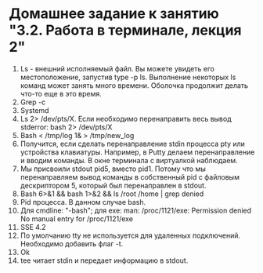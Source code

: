 # Домашнее задание к занятию "3.2. Работа в терминале, лекция 2"

1. Ls - внешний исполняемый файл. Вы можете увидеть его местоположение, запустив type -p ls. Выполнение некоторых ls команд может занять много времени. Оболочка продолжит делать что-то еще в это время.
1. Grep -c
1. Systemd
1. Ls 2> /dev/pts/X. Если необходимо перенаправить весь вывод stderror: bash 2> /dev/pts/X
1. Bash < /tmp/log 1& > /tmp/new_log
1. Получится, если сделать перенаправление stdin процесса pty или устройства клавиатуры. Например, в Putty делаем перенаправление и вводим команды. В окне терминала с виртуалкой наблюдаем.
1. Мы присвоили stdout pid5, вместо pid1. Потому что мы перенаправляем вывод команды в собственный pid с файловым дескриптором 5, который был перенаправлен в stdout.
1. Bash 6>&1 && bash 1>&2 && ls /root /home | grep denied
1. Pid процесса. В данном случае bash.
1. Для cmdline: "-bash"; для exe: man: /proc/1121/exe: Permission denied No manual entry for /proc/1121/exe
1. SSE 4.2
1. По умолчанию tty не используется для удаленных подключений. Необходимо добавить флаг -t.
1. Ok
1. tee читает stdin и передает информацию в stdout. 

